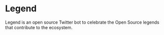 # Legend

Legend is an open source Twitter bot to celebrate the Open Source legends that contribute to the ecosystem.
